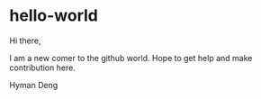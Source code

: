 # hello-world

Hi there,

I am a new comer to the github world. Hope to get help and make contribution here.

Hyman Deng
